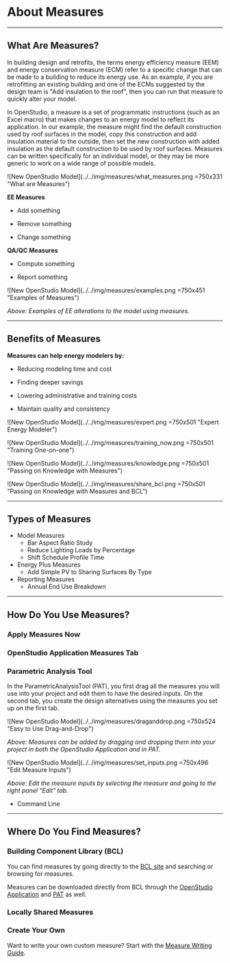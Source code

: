 # About Measures
_________________

## What Are Measures?
In building design and retrofits, the terms energy efficiency measure (EEM) and energy conservation measure (ECM) refer to a specific change that can be made to a building to reduce its energy use. As an example, if you are retrofitting an existing building and one of the ECMs suggested by the design team is "Add insulation to the roof", then you can run that measure to quickly alter your model.

In OpenStudio, a measure is a set of programmatic instructions (such as an Excel macro) that makes changes to an energy model to reflect its application. In our example, the measure might find the default construction used by roof surfaces in the model, copy this construction and add insulation material to the outside, then set the new construction with added insulation as the default construction to be used by roof surfaces. Measures can be written specifically for an individual model, or they may be more generic to work on a wide range of possible models.

![New OpenStudio Model](../../img/measures/what_measures.png =750x331 "What are Measures")

__EE Measures__


* Add something 

* Remove something

* Change something

__QA/QC Measures__

* Compute something

* Report something

![New OpenStudio Model](../../img/measures/examples.png =750x451 "Examples of Measures")

*Above: Examples of EE alterations to the model using measures.*


_________________

## Benefits of Measures
__Measures can help energy modelers by:__

* Reducing modeling time and cost

* Finding deeper savings

* Lowering administrative and training costs
* Maintain quality and consistency


![New OpenStudio Model](../../img/measures/expert.png =750x501 "Expert Energy Modeler")

![New OpenStudio Model](../../img/measures/training_now.png =750x501 "Training One-on-one")

![New OpenStudio Model](../../img/measures/knowledge.png =750x501 "Passing on Knowledge with Measures")

![New OpenStudio Model](../../img/measures/share_bcl.png =750x501 "Passing on Knowledge with Measures and BCL")


_________________

## Types of Measures

* Model Measures
  * Bar Aspect Ratio Study
  * Reduce Lighting Loads by Percentage
  * Shift Schedule Profile Time
* Energy Plus Measures
  * Add Simple PV to Sharing Surfaces By Type
* Reporting Measures
  * Annual End Use Breakdown
  
_________________

## How Do You Use Measures?
### Apply Measures Now
### OpenStudio Application Measures Tab
### Parametric Analysis Tool
In the ParametricAnalysisTool (PAT), you first drag all the measures you will use into your project and edit them to have the desired inputs. On the second tab, you create the design alternatives using the measures you set up on the first tab.

![New OpenStudio Model](../../img/measures/draganddrop.png =750x524 "Easy to Use Drag-and-Drop")

*Above: Measures can be added by dragging and dropping them into your project in both the OpenStudio Application and in PAT.*

![New OpenStudio Model](../../img/measures/set_inputs.png =750x496 "Edit Measure Inputs")

*Above: Edit the measure inputs by selecting the measure and going to the right panel "Edit" tab.*


* Command Line

_________________

## Where Do You Find Measures?
### Building Component Library (BCL)
You can find measures by going directly to the [BCL site](https://bcl.nrel.gov/) and searching or browsing for measures.

Measures can be downloaded directly from BCL through the [OpenStudio Application](/../next_steps/openstudio_application_interface/#components-measures-menu) and [PAT](/../comparative_analysis/ParametricStudies/#downloading-measures-from-the-building-component-library) as well.

### Locally Shared Measures

### Create Your Own
Want to write your own custom measure? Start with the [Measure Writing Guide](Measure-Writing-Guide.md).



